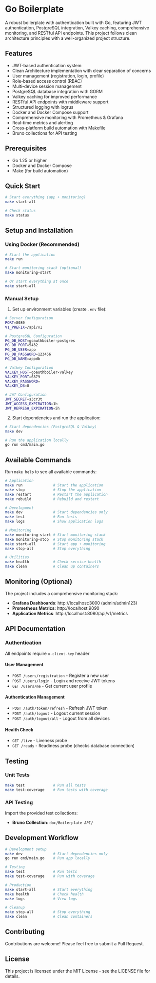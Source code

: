 # Go Boilerplate

A robust boilerplate with authentication built with Go, featuring JWT authentication, PostgreSQL integration, Valkey caching, comprehensive monitoring, and RESTful API endpoints. This project follows clean architecture principles with a well-organized project structure.

## Features

- JWT-based authentication system
- Clean Architecture implementation with clear separation of concerns
- User management (registration, login, profile)
- Role-based access control (RBAC)
- Multi-device session management
- PostgreSQL database integration with GORM
- Valkey caching for improved performance
- RESTful API endpoints with middleware support
- Structured logging with logrus
- Docker and Docker Compose support
- Comprehensive monitoring with Prometheus & Grafana
- Real-time metrics and alerting
- Cross-platform build automation with Makefile
- Bruno collections for API testing

## Prerequisites

- Go 1.25 or higher
- Docker and Docker Compose
- Make (for build automation)

## Quick Start

```bash
# Start everything (app + monitoring)
make start-all

# Check status
make status
```

## Setup and Installation

### Using Docker (Recommended)
```bash
# Start the application
make run

# Start monitoring stack (optional)
make monitoring-start

# Or start everything at once
make start-all
```

### Manual Setup
1. Set up environment variables (create `.env` file):
```bash
# Server Configuration
PORT=8080
V1_PREFIX=/api/v1

# PostgreSQL Configuration
PG_DB_HOST=goauthboiler-postgres
PG_DB_PORT=5432
PG_DB_USER=app
PG_DB_PASSWORD=123456
PG_DB_NAME=appdb

# Valkey Configuration
VALKEY_HOST=goauthboiler-valkey
VALKEY_PORT=6379
VALKEY_PASSWORD=
VALKEY_DB=0

# JWT Configuration
JWT_SECRET=s3cr3t
JWT_ACCESS_EXPIRATION=1h
JWT_REFRESH_EXPIRATION=5h
```

2. Start dependencies and run the application:
```bash
# Start dependencies (PostgreSQL & Valkey)
make dev

# Run the application locally
go run cmd/main.go
```

## Available Commands

Run `make help` to see all available commands:

```bash
# Application
make run              # Start the application
make stop             # Stop the application
make restart          # Restart the application
make rebuild          # Rebuild and restart

# Development
make dev              # Start dependencies only
make test             # Run tests
make logs             # Show application logs

# Monitoring
make monitoring-start # Start monitoring stack
make monitoring-stop  # Stop monitoring stack
make start-all        # Start app + monitoring
make stop-all         # Stop everything

# Utilities
make health           # Check service health
make clean            # Clean up containers
```

## Monitoring (Optional)

The project includes a comprehensive monitoring stack:

- **Grafana Dashboards**: http://localhost:3000 (admin/admin123)
- **Prometheus Metrics**: http://localhost:9090
- **Application Metrics**: http://localhost:8080/api/v1/metrics

## API Documentation

### Authentication
All endpoints require `x-client-key` header

#### User Management
- `POST /users/registration` - Register a new user
- `POST /users/login` - Login and receive JWT tokens
- `GET /users/me` - Get current user profile

#### Authentication Management
- `POST /auth/token/refresh` - Refresh JWT token
- `POST /auth/logout` - Logout current session
- `POST /auth/logout/all` - Logout from all devices

#### Health Check
- `GET /live` - Liveness probe
- `GET /ready` - Readiness probe (checks database connection)

## Testing

### Unit Tests
```bash
make test             # Run all tests
make test-coverage    # Run tests with coverage
```

### API Testing
Import the provided test collections:
- **Bruno Collection**: `doc/Boilerplate API/` 

## Development Workflow

```bash
# Development setup
make dev              # Start dependencies only
go run cmd/main.go    # Run app locally

# Testing
make test             # Run tests
make test-coverage    # Run with coverage

# Production
make start-all        # Start everything
make health           # Check health
make logs             # View logs

# Cleanup
make stop-all         # Stop everything
make clean            # Clean containers
```

## Contributing

Contributions are welcome! Please feel free to submit a Pull Request.

## License

This project is licensed under the MIT License - see the LICENSE file for details.
